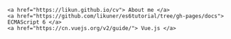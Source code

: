     <a href="https://likun.github.io/cv"> About me </a>
    <a href="https://github.com/likuner/es6tutorial/tree/gh-pages/docs"> ECMAScript 6 </a>
    <a href="https://cn.vuejs.org/v2/guide/"> Vue.js </a>
